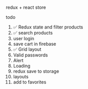 redux + react store


todo

1. ✅ Redux state and filter products
2. ✅ search products
3. user login
4. save cart in firebase
5. ✅ Grid layout
6. Valid passwords
7. Alert
8. Loading
9.  redux save to storage
10. layouts
11. add to favorites

